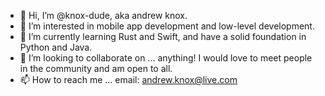 - 👋 Hi, I’m @knox-dude, aka andrew knox.
- 👀 I’m interested in mobile app development and low-level development.
- 🌱 I’m currently learning Rust and Swift, and have a solid foundation in Python and Java.
- 💞️ I’m looking to collaborate on ... anything! I would love to meet people in the community and am open to all.
- 📫 How to reach me ... email: andrew.knox@live.com

<!---
knox-dude/knox-dude is a ✨ special ✨ repository because its `README.md` (this file) appears on your GitHub profile.
You can click the Preview link to take a look at your changes.
--->
